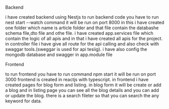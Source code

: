 
Backend

i have created backend using Nestjs to run backend code you have to run nest start --watch command  it will be run on port 8000
in this i have created one folder which  name is article folder and that file contain the databashe schema file,dto file and othe file. 
i have created app.services file which contain the logic of all apis and in that i have created all apis for the project.
in controller file i have give all route for the api calling and also check with swaggar tools.(sweggar is used for api tesiig).
i have also config the mongodb database and swagger in app.module file


Frontend

to run frontend you have to run command npm start
it will be run on port 3000
frontend is created in  reactjs  with typescript.
in frontend i have created pages for blog form and listing. in blog form it will be create or add a blog and
in listing page you can see all the blog details and you can add or update the blog.
there is a search fileter so that you can search the any keyword for data.

